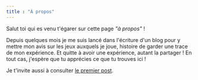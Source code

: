 ```yaml
---
title : "À propos"
---
```


Salut toi qui es venu t'égarer sur cette page *"à propos"* !

Depuis quelques mois je me suis lancé dans l'écriture d'un blog pour y mettre mon avis sur les jeux auxquels je joue, histoire de garder une trace de mon expérience. Et quitte à avoir une expérience, autant la partager ! En tout cas, j'espère que tu apprécies ce que tu trouves ici !

Je t'invite aussi à consulter [le premier post](../posts/2020/premier-post).